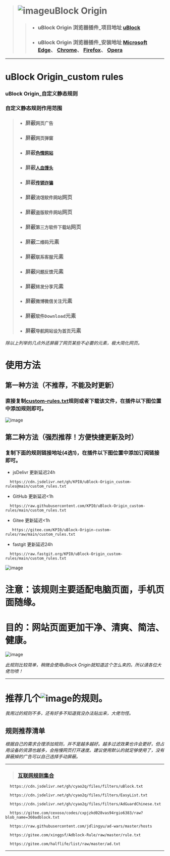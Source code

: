 > # ![image](https://github.com/KPI0/uBlock-Origin_custom-rules/blob/main/images/uBlock%20Origin_logo.png)uBlock Origin
> > - ### uBlock Origin 浏览器插件_项目地址         [uBlock](https://github.com/gorhill/uBlock/)
> > - ### uBlock Origin 浏览器插件_安装地址         [Microsoft Edge](https://microsoftedge.microsoft.com/addons/detail/ublock-origin/odfafepnkmbhccpbejgmiehpchacaeak/)、                                                             [Chrome](https://chrome.google.com/webstore/detail/ublock-origin/cjpalhdlnbpafiamejdnhcphjbkeiagm/)、                                                                             [Firefox](https://addons.mozilla.org/zh-CN/firefox/addon/ublock-origin//)、                                                                                                       [Opera](https://addons.opera.com/zh-cn/extensions/details/ublock/)
---------------------------------------------------------------------------------------------------------------------------------------------------------------------------------
# uBlock Origin_custom rules  
### uBlock Origin_自定义静态规则  
### 自定义静态规则作用范围
> - ### 屏蔽`网页广告`
> - ### 屏蔽`网页弹窗`
> - ### 屏蔽[`色情网站`](https://raw.githubusercontent.com/KPI0/uBlock-Origin_custom-rules/main/Website/sex)
> - ### 屏蔽[`人血馒头`](https://cf-ipfs.com/ipfs/Qmej7aJQE7P9has29qegQ3snE11Jz8JVVGbjjZsb5KgmwK)
> - ### 屏蔽[`传销诈骗`](https://cf-ipfs.com/ipfs/QmZgeDWhQfeUaDA7TCqeovXoGgCAA6kaEKy1tDvoswLV65)
> - ### 屏蔽`流氓软件网站`网页
> - ### 屏蔽`盗版软件网站`网页
> - ### 屏蔽`第三方软件下载站`网页
> - ### 屏蔽`二维码`元素
> - ### 屏蔽`联系客服`元素
> - ### 屏蔽`问题反馈`元素
> - ### 屏蔽`转发分享`元素
> - ### 屏蔽`微博微信关注`元素
> - ### 屏蔽`软件Download`元素
> - ### 屏蔽`导航网站设为首页`元素

*除以上列举的几点外还屏蔽了网页某些不必要的元素，极大简化网页。*

# 使用方法

## 第一种方法（不推荐，不能及时更新）
### 直接复制[custom-rules.txt](https://raw.githubusercontent.com/KPI0/uBlock-Origin_custom-rules/main/custom_rules.txt)规则或者下载该文件，在插件以下图位置中添加规则即可。
![image](https://github.com/KPI0/uBlock-Origin_custom-rules/blob/main/images/Snipaste_2022-02-28_18-40-26.png)

## 第二种方法（强烈推荐！方便快捷更新及时）
### 复制下面的规则链接地址(4选1)，在插件以下图位置中添加订阅链接即可。
- jsDelivr 更新延迟24h
```
  https://cdn.jsdelivr.net/gh/KPI0/uBlock-Origin_custom-rules@main/custom_rules.txt
``` 
- GitHub   更新延迟<1h
```
  https://raw.githubusercontent.com/KPI0/uBlock-Origin_custom-rules/main/custom_rules.txt
```
- Gitee    更新延迟<1h
```
   https://gitee.com/KPI0/uBlock-Origin-custom-rules/raw/main/custom_rules.txt
```
- fastgit  更新延迟24h
```
  https://raw.fastgit.org/KPI0/uBlock-Origin_custom-rules/main/custom_rules.txt
```

![image](https://github.com/KPI0/uBlock-Origin_custom-rules/blob/main/images/Snipaste_2022-02-28_18-36-37.png)

# 注意：该规则主要适配电脑页面，手机页面随缘。

# 目的：网站页面更加干净、清爽、简洁、健康。
![image](https://github.com/KPI0/uBlock-Origin_custom-rules/blob/main/images/1.gif)  

*此规则比较简单，稍微会使用uBlock Origin就知道这个怎么来的。所以请各位大佬勿喷！*

---------------------------------------------------------------------------------------------------------------------------------------------------------------------------------

# 推荐几个![image](https://github.com/KPI0/uBlock-Origin_custom-rules/blob/main/images/np.png)的规则。

*我用过的规则不多，还有好多不知道我没办法贴出来，大佬勿怪。*

## 规则推荐清单

*根据自己的需求合理添加规则，并不是越多越好。越多过滤效果也许会更好，但占用设备的资源也越多，会拖慢网页打开速度。建议使用默认的就足够使用了，没有屏蔽掉的广告可以自己选择手动屏蔽。*

---------------------------------------------------------------------------------------------------------------------------------------------------------------------------------
> ### [互联网规则集合](https://filterlists.com/)
```
  https://cdn.jsdelivr.net/gh/cyao2q/files/filters/uBlock.txt
```
```
  https://cdn.jsdelivr.net/gh/cyao2q/files/filters/EasyList.txt
```
```
  https://cdn.jsdelivr.net/gh/cyao2q/files/filters/AdGuardChinese.txt 
```
```
  https://gitee.com/cexoso/codes/cxpjzkd028vas94rgio6383/raw?blob_name=360adblock.txt 
```
```
  https://raw.githubusercontent.com/jdlingyu/ad-wars/master/hosts 
```
```
  https://gitee.com/xinggsf/Adblock-Rule/raw/master/rule.txt
```
```
  https://gitee.com/halflife/list/raw/master/ad.txt
```
---------------------------------------------------------------------------------------------------------------------------------------------------------------------------------
